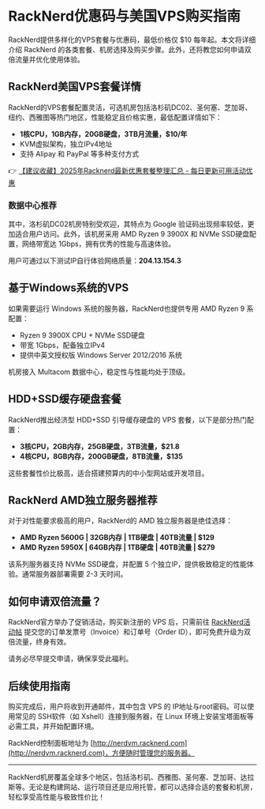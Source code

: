 # RackNerd优惠码与美国VPS购买指南

RackNerd提供多样化的VPS套餐与优惠码，最低价格仅 $10 每年起。本文将详细介绍 RackNerd 的各类套餐、机房选择及购买步骤。此外，还将教您如何申请双倍流量并优化使用体验。

## RackNerd美国VPS套餐详情

RackNerd的VPS套餐配置灵活，可选机房包括洛杉矶DC02、圣何塞、芝加哥、纽约、西雅图等热门地区，性能稳定且价格实惠，最低配置详情如下：

- **1核CPU，1GB内存，20GB硬盘，3TB月流量，$10/年**
- KVM虚拟架构，独立IPv4地址
- 支持 Alipay 和 PayPal 等多种支付方式

👉 [【建议收藏】2025年Racknerd最新优惠套餐整理汇总 - 每日更新可用活动优惠](https://bit.ly/Rack_Nerd)

### 数据中心推荐

其中，洛杉矶DC02机房特别受欢迎，其特点为 Google 验证码出现频率较低，更加适合用户访问。此外，该机房采用 AMD Ryzen 9 3900X 和 NVMe SSD硬盘配置，网络带宽达 1Gbps，拥有优秀的性能与高速体验。

用户可通过以下测试IP自行体验网络质量：**204.13.154.3**

## 基于Windows系统的VPS

如果需要运行 Windows 系统的服务器，RackNerd也提供专用 AMD Ryzen 9 系配置：

- Ryzen 9 3900X CPU + NVMe SSD硬盘
- 带宽 1Gbps，配备独立IPv4
- 提供中英文授权版 Windows Server 2012/2016 系统

机房接入 Multacom 数据中心，稳定性与性能均处于顶级。

## HDD+SSD缓存硬盘套餐

RackNerd推出经济型 HDD+SSD 引导缓存硬盘的 VPS 套餐，以下是部分热门配置：

- **3核CPU，2GB内存，25GB硬盘，3TB流量，$21.8**
- **4核CPU，8GB内存，200GB硬盘，8TB流量，$135**

这些套餐性价比极高，适合搭建预算内的中小型网站或开发项目。

## RackNerd AMD独立服务器推荐

对于对性能要求极高的用户，RackNerd的 AMD 独立服务器是绝佳选择：

- **AMD Ryzen 5600G | 32GB内存 | 1TB硬盘 | 40TB流量 | $129**
- **AMD Ryzen 5950X | 64GB内存 | 1TB硬盘 | 40TB流量 | $279**

该系列服务器支持 NVMe SSD硬盘，并配置 5 个独立IP，提供极致稳定的性能体验。通常服务器部署需要 2-3 天时间。

## 如何申请双倍流量？

RackNerd官方举办了促销活动，购买新注册的 VPS 后，只需前往 [RackNerd活动帖](https://bit.ly/Rack_Nerd) 提交您的订单发票号（Invoice）和订单号（Order ID），即可免费升级为双倍流量，终身有效。

请务必尽早提交申请，确保享受此福利。

## 后续使用指南

购买完成后，用户将收到开通邮件，其中包含 VPS 的 IP地址与root密码。可以使用常见的 SSH软件（如 Xshell）连接到服务器，在 Linux 环境上安装宝塔面板等必需工具，并开始配置环境。

RackNerd控制面板地址为 [http://nerdvm.racknerd.com](http://nerdvm.racknerd.com)，方便随时管理您的服务器。

---

RackNerd机房覆盖全球多个地区，包括洛杉矶、西雅图、圣何塞、芝加哥、达拉斯等。无论是构建网站、运行项目还是应用托管，都可以选择合适的套餐和机房，轻松享受高性能与极致性价比！